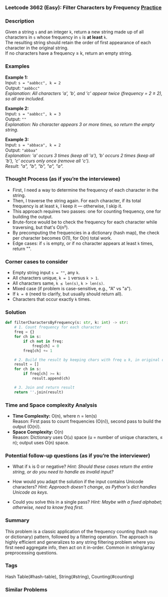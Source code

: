 ### Leetcode 3662 (Easy): Filter Characters by Frequency [Practice](https://leetcode.com/problems/filter-characters-by-frequency)

### Description  
Given a string `s` and an integer `k`, return a new string made up of all characters in `s` whose frequency in `s` is **at least** `k`.  
The resulting string should retain the order of first appearance of each character in the original string.  
If no characters have a frequency ≥ k, return an empty string.

### Examples  

**Example 1:**  
Input: `s = "aabbcc", k = 2`  
Output: `"aabbcc"`  
*Explanation: All characters 'a', 'b', and 'c' appear twice (frequency = 2 ≥ 2), so all are included.*

**Example 2:**  
Input: `s = "aabbcc", k = 3`  
Output: `""`  
*Explanation: No character appears 3 or more times, so return the empty string.*

**Example 3:**  
Input: `s = "abbaca", k = 2`  
Output: `"abbaa"`  
*Explanation: 'a' occurs 3 times (keep all 'a'), 'b' occurs 2 times (keep all 'b'), 'c' occurs only once (remove all 'c').  
Result: "a", "b", "b", "a", "a".*

### Thought Process (as if you’re the interviewee)  
- First, I need a way to determine the frequency of each character in the string.
- Then, I traverse the string again. For each character, if its total frequency is at least `k`, I keep it — otherwise, I skip it.
- This approach requires two passes: one for counting frequency, one for building the output.
- Brute-force would be to check the frequency for each character while traversing, but that's O(n²).
- By precomputing the frequencies in a dictionary (hash map), the check per character becomes O(1), for O(n) total work.
- Edge cases: if `s` is empty, or if no character appears at least `k` times, return "".

### Corner cases to consider  
- Empty string input `s = ""`, any `k`.
- All characters unique, `k = 1` versus `k > 1`.
- All characters same, `k ≤ len(s)`, `k > len(s)`.
- Mixed case (if problem is case-sensitive, e.g., "A" vs "a").
- If `k = 0` (need to clarify, but usually should return all).
- Characters that occur exactly `k` times.

### Solution

```python
def filterCharactersByFrequency(s: str, k: int) -> str:
    # 1. Count frequency for each character
    freq = {}
    for ch in s:
        if ch not in freq:
            freq[ch] = 0
        freq[ch] += 1

    # 2. Build the result by keeping chars with freq ≥ k, in original order
    result = []
    for ch in s:
        if freq[ch] >= k:
            result.append(ch)

    # 3. Join and return result
    return ''.join(result)
```

### Time and Space complexity Analysis  

- **Time Complexity:** O(n), where n = len(s)  
  Reason: First pass to count frequencies (O(n)), second pass to build the output (O(n)).
- **Space Complexity:** O(n)  
  Reason: Dictionary uses O(u) space (u = number of unique characters, ≤ n); output uses O(n) space.

### Potential follow-up questions (as if you’re the interviewer)  

- What if `k` is 0 or negative?
  *Hint: Should these cases return the entire string, or do you need to handle as invalid input?*

- How would you adapt the solution if the input contains Unicode characters?
  *Hint: Approach doesn't change, as Python's dict handles Unicode as keys.*

- Could you solve this in a single pass?
  *Hint: Maybe with a fixed alphabet; otherwise, need to know freq first.*

### Summary
This problem is a classic application of the frequency counting (hash map or dictionary) pattern, followed by a filtering operation. The approach is highly efficient and generalizes to any string filtering problem where you first need aggregate info, then act on it in-order. Common in string/array preprocessing questions.

### Tags
Hash Table(#hash-table), String(#string), Counting(#counting)

### Similar Problems
